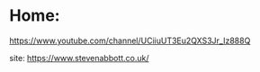 # Home:
https://www.youtube.com/channel/UCiiuUT3Eu2QXS3Jr_Iz888Q

site: https://www.stevenabbott.co.uk/
